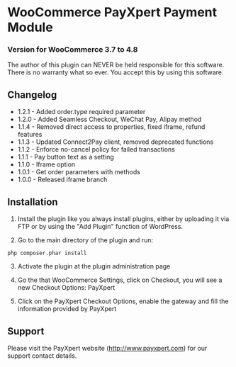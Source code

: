 # WooCommerce PayXpert Payment Module
### Version for WooCommerce 3.7 to 4.8

The author of this plugin can NEVER be held responsible for this software.
There is no warranty what so ever. You accept this by using this software.

## Changelog
* 1.2.1 - Added order.type required parameter
* 1.2.0 - Added Seamless Checkout, WeChat Pay, Alipay method
* 1.1.4 - Removed direct access to properties, fixed iframe, refund features
* 1.1.3 - Updated Connect2Pay client, removed deprecated functions
* 1.1.2 - Enforce no-cancel policy for failed transactions
* 1.1.1 - Pay button text as a setting
* 1.1.0 - Iframe option
* 1.0.1 - Get order parameters with methods
* 1.0.0 - Released iframe branch

## Installation
1. Install the plugin like you always install plugins, either by uploading it via FTP or by using the "Add Plugin" function of WordPress.

2. Go to the main directory of the plugin and run:

```
php composer.phar install

```

3. Activate the plugin at the plugin administration page

4. Go the that WooCommerce Settings, click on Checkout, you will see a new Checkout Options: PayXpert

5. Click on the PayXpert Checkout Options, enable the gateway and fill the information provided by PayXpert

   
## Support
Please visit the PayXpert website (http://www.payxpert.com) for our support contact details.
